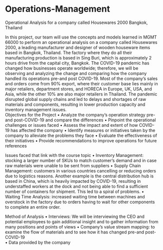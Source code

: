 # Operations-Management
Operational Analysis for a company called Housewares 2000 Bangkok, Thailand

In this project, our team will use the concepts and models learned in MGMT 66000 to perform an operational analysis on a company called Housewares 2000, a leading manufacturer and designer of wooden houseware items based in Bangkok, Thailand. The factory where they do all their manufacturing production is based in Sing Buri, which is approximately 2 hours drive from the capital city, Bangkok. The COVID-19 pandemic has changed how businesses operate worldwide; therefore, we will be observing and analyzing the change and comparing how the company handled its operations pre-and post COVID-19. Most of the company’s sales and orders come from 90% export, where their customer base 
lies mainly in major retailers, department stores, and HORECA in Europe, UK, USA, and Asia, while the other 10% are also major retailers in Thailand. The pandemic disrupted global supply chains and led to delays and shortages of raw materials and components, resulting in lower production capacity and inventory management issues.  
Objectives for the Project 
• Analyze the company’s operation strategy pre- and post-COVID-19 and compare the differences 
• Pinpoint the operational challenges or issues faced 
• Assess the impact and extent of how COVID-19 has affected the company 
• Identify measures or initiatives taken by the company to alleviate the problems they face 
• Evaluate the effectiveness of their initiatives 
• Provide recommendations to improve operations for future references 

Issues faced that link with the course topic 
• Inventory Management: stocking a larger number of SKUs to match customer’s demand and in case raw materials were unable to be sent from suppliers 
• Supply Chain Management: customers in various countries cancelling or reducing orders due to logistics reasons. Another example is the central distribution hub is based in China, which is heavily impacted by COVID-19, resulting in understaffed workers at the dock and not being able to find a sufficient number of containers for shipment. This led to a spiral of problems. 
• Waiting Time Analysis: increased waiting time between machines and overstock in the factory due to orders having to wait for other components to complete an entire order. 

Method of Analysis 
• Interviews: We will be interviewing the CEO and potential employees to gain additional insight and to gather information from many positions and points of views 
• Company’s value stream mapping: to examine the flow of materials and to see how it has changed pre-and post-COVID-19  
• Data provided by the company 
